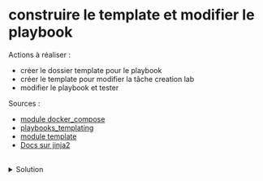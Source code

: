 # construire le template et modifier le playbook

Actions à réaliser :
- créer le dossier template pour le playbook
- créer le template pour modifier la tâche creation lab
- modifier le playbook et tester

Sources :
- [module docker_compose](https://docs.ansible.com/ansible/latest/collections/community/docker/docker_compose_module.html)
- [playbooks_templating](https://docs.ansible.com/ansible/latest/playbook_guide/playbooks_templating.html)
- [module template](https://docs.ansible.com/ansible/latest/collections/ansible/builtin/template_module.html)
- [Docs sur jinja2](https://jinja.palletsprojects.com/en/3.1.x/)
<br>

<details>

<summary>Solution</summary>

## Gestion template
Créer le dossier template pour le playbook
```plain
mkdir -p playbook/templates
```{{exec}}

Créer le fichier template
```plain
touch playbook/templates/docker-compose.yml.j2
```{{exec}}

Editer le template playbook/templates/docker-compose.yml.j2 afin d'optimiser les services via des boucles :
```plain
version: "3"

networks:
  sshnet:
    driver: bridge
    ipam:
      config:
        - subnet: "{{ ip_net }}"
services:
{% for host in groups['nodes'] %}
  {{ host }}:
    environment:
      ROOT_PASSWORD: "{{ root_password }}"
    image: "{{ docker_image }}"
    networks:
      sshnet:
        ipv4_address: {{ hostvars[host]['ansible_host'] }}
    restart: always
{% endfor %}

```

Modifier le fichier playbook/main.yml pour utiliser le template modifier l'utilisation du module community.docker.docker_compose :
```plain
...
- name: Mise en place reseau local et des images docker
  hosts: local
  tasks:
  - name: template lab
    ansible.builtin.template:
      src: templates/docker-compose.yml.j2
      dest: /root/docker-compose.yml
      owner: root
      group: root
      mode: '0644'
  - name: creation lab
    community.docker.docker_compose_v2:
      project_src: fablab
      files:
      - /root/docker-compose.yml
...
```

Utiliser le playbook :
```plain
ansible-playbook playbook/main.yml -i inventory
```{{exec}}

Valider l'idempotence playbook :
```plain
ansible-playbook playbook/main.yml -i inventory
```{{exec}}

</details>

## excercice bonus sans correction :
- créer le template pour gérer le fichier /etc/hosts rétrocompatible lab
- faire de même pour l'inventaire basique ansible /etc/ansible/hosts

